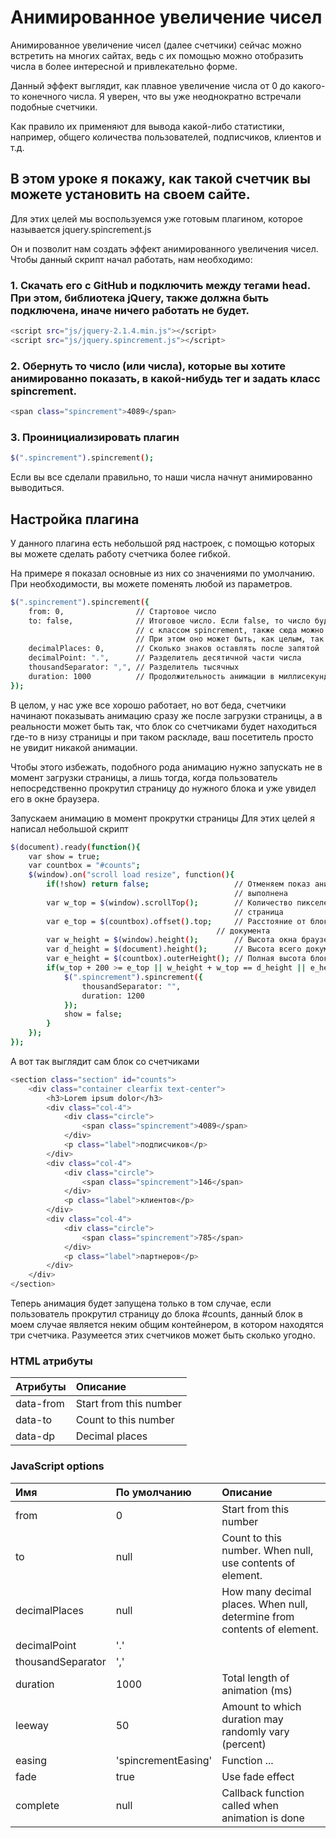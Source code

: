 Анимированное увеличение чисел
==============================
Анимированное увеличение чисел (далее счетчики) сейчас можно встретить на многих сайтах, ведь с их помощью можно отобразить числа в более интересной и привлекательно форме.

Данный эффект выглядит, как плавное увеличение числа от 0 до какого-то конечного числа. Я уверен, что вы уже неоднократно встречали подобные счетчики.

Как правило их применяют для вывода какой-либо статистики, например, общего количества пользователей, подписчиков, клиентов и т.д.

В этом уроке я покажу, как такой счетчик вы можете установить на своем сайте.
-----------------------------------------------------------------------------
Для этих целей мы воспользуемся уже готовым плагином, которое называется jquery.spincrement.js

Он и позволит нам создать эффект анимированного увеличения чисел.
Чтобы данный скрипт начал работать, нам необходимо:

### 1. Скачать его с GitHub и подключить между тегами head. При этом, библиотека jQuery, также должна быть подключена, иначе ничего работать не будет.
```bash
<script src="js/jquery-2.1.4.min.js"></script>
<script src="js/jquery.spincrement.js"></script>
```
### 2. Обернуть то число (или числа), которые вы хотите анимированно показать, в какой-нибудь тег и задать класс spincrement.
```bash
<span class="spincrement">4089</span>
```
### 3. Проинициализировать плагин
```bash
$(".spincrement").spincrement();
```
Если вы все сделали правильно, то наши числа начнут анимированно выводиться.

Настройка плагина
-----------------
У данного плагина есть небольшой ряд настроек, с помощью которых вы можете сделать работу счетчика более гибкой.

На примере я показал основные из них со значениями по умолчанию. При необходимости, вы можете поменять любой из параметров.
```bash
$(".spincrement").spincrement({
    from: 0,                // Стартовое число
    to: false,              // Итоговое число. Если false, то число будет браться из элемента  
                            // с классом spincrement, также сюда можно напрямую прописать число.  
                            // При этом оно может быть, как целым, так и с плавающей запятой
    decimalPlaces: 0,       // Сколько знаков оставлять после запятой
    decimalPoint: ".",      // Разделитель десятичной части числа
    thousandSeparator: ",", // Разделитель тыcячных
    duration: 1000          // Продолжительность анимации в миллисекундах
});
```
В целом, у нас уже все хорошо работает, но вот беда, счетчики начинают показывать анимацию сразу же после загрузки страницы, а в реальности может быть так, что блок со счетчиками будет находиться где-то в низу страницы и при таком раскладе, ваш посетитель просто не увидит никакой анимации.

Чтобы этого избежать, подобного рода анимацию нужно запускать не в момент загрузки страницы, а лишь тогда, когда пользователь непосредственно прокрутил страницу до нужного блока и уже увидел его в окне браузера.

Запускаем анимацию в момент прокрутки страницы
Для этих целей я написал небольшой скрипт
```bash
$(document).ready(function(){
    var show = true;
	var countbox = "#counts";
	$(window).on("scroll load resize", function(){
		if(!show) return false;                   // Отменяем показ анимации, если она уже была 
		                                          // выполнена
		var w_top = $(window).scrollTop();        // Количество пикселей на которое была прокручена 
		                                          // страница
		var e_top = $(countbox).offset().top;     // Расстояние от блока со счетчиками до верха всего 
                                              // документа
		var w_height = $(window).height();        // Высота окна браузера
		var d_height = $(document).height();      // Высота всего документа
		var e_height = $(countbox).outerHeight(); // Полная высота блока со счетчиками
		if(w_top + 200 >= e_top || w_height + w_top == d_height || e_height + e_top < w_height){
			$(".spincrement").spincrement({
				thousandSeparator: "",
				duration: 1200
			});
			show = false;
		}
	});
});
```
А вот так выглядит сам блок со счетчиками
```bash
<section class="section" id="counts">
	<div class="container clearfix text-center">
		<h3>Lorem ipsum dolor</h3>
		<div class="col-4">
			<div class="circle">
				<span class="spincrement">4089</span>
			</div>
			<p class="label">подписчиков</p>
		</div>
		<div class="col-4">
			<div class="circle">
				<span class="spincrement">146</span>
			</div>
			<p class="label">клиентов</p>
		</div>
		<div class="col-4">
			<div class="circle">
				<span class="spincrement">785</span>
			</div>
			<p class="label">партнеров</p>
		</div>
	</div>
</section>
```
Теперь анимация будет запущена только в том случае, если пользователь прокрутил страницу до блока #counts, данный блок в моем случае является неким общим контейнером, в котором находятся три счетчика. Разумеется этих счетчиков может быть сколько угодно.

### HTML атрибуты

| Атрибуты  | Описание               |
|:----------|:-----------------------|
| data-from | Start from this number |
| data-to   | Count to this number   |
| data-dp   | Decimal places         |

### JavaScript options

| Имя               | По умолчанию        | Описание                                                                |
|:------------------|:--------------------|:------------------------------------------------------------------------|
| from              | 0                   | Start from this number                                                  |
| to                | null                | Count to this number. When null, use contents of element.               |
| decimalPlaces     | null                | How many decimal places. When null, determine from contents of element. |
| decimalPoint      | '.'                 |                                                                         |
| thousandSeparator | ','                 |                                                                         |
| duration          | 1000                | Total length of animation (ms)                                          |
| leeway            | 50                  | Amount to which duration may randomly vary (percent)                    |
| easing            | 'spincrementEasing' | Function ...                                                            |
| fade              | true                | Use fade effect                                                         |
| complete          | null                | Callback function called when animation is done                         |
